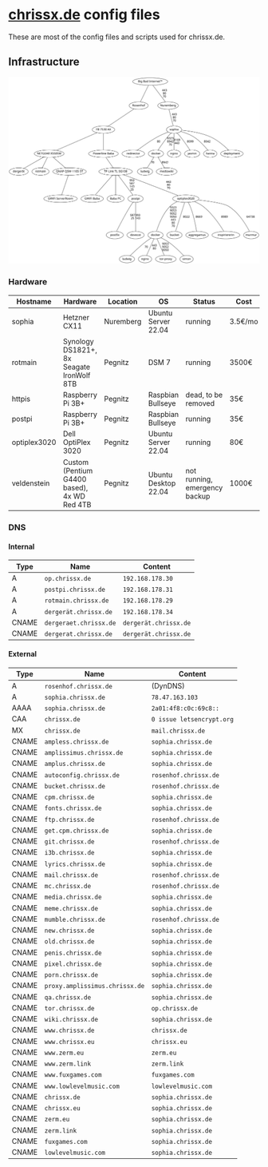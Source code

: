 # [chrissx.de](https://chrissx.de) config files

These are most of the config files and scripts used for chrissx.de.

## Infrastructure

![infra](infra.svg)

### Hardware

| Hostname     | Hardware                                    | Location  | OS                   | Status                        | Cost    |
| ------------ | ------------------------------------------- | --------- | -------------------- | ----------------------------- | ------- |
| sophia       | Hetzner CX11                                | Nuremberg | Ubuntu Server 22.04  | running                       | 3.5€/mo |
| rotmain      | Synology DS1821+, 8x Seagate IronWolf 8TB   | Pegnitz   | DSM 7                | running                       | 3500€   |
| httpis       | Raspberry Pi 3B+                            | Pegnitz   | Raspbian Bullseye    | dead, to be removed           | 35€     |
| postpi       | Raspberry Pi 3B+                            | Pegnitz   | Raspbian Bullseye    | running                       | 35€     |
| optiplex3020 | Dell OptiPlex 3020                          | Pegnitz   | Ubuntu Server 22.04  | running                       | 80€     |
| veldenstein  | Custom (Pentium G4400 based), 4x WD Red 4TB | Pegnitz   | Ubuntu Desktop 22.04 | not running, emergency backup | 1000€   |

### DNS

#### Internal

| Type  | Name                   | Content               |
| ----- | ---------------------- | --------------------- |
| A     | `op.chrissx.de`        | `192.168.178.30`      |
| A     | `postpi.chrissx.de`    | `192.168.178.31`      |
| A     | `rotmain.chrissx.de`   | `192.168.178.29`      |
| A     | `dergerät.chrissx.de`  | `192.168.178.34`      |
| CNAME | `dergeraet.chrissx.de` | `dergerät.chrissx.de` |
| CNAME | `dergerat.chrissx.de`  | `dergerät.chrissx.de` |

#### External

| Type  | Name                           | Content                   |
| ----- | ------------------------------ | ------------------------- |
| A     | `rosenhof.chrissx.de`          | (DynDNS)                  |
| A     | `sophia.chrissx.de`            | `78.47.163.103`           |
| AAAA  | `sophia.chrissx.de`            | `2a01:4f8:c0c:69c8::`     |
| CAA   | `chrissx.de`                   | `0 issue letsencrypt.org` |
| MX    | `chrissx.de`                   | `mail.chrissx.de`         |
| CNAME | `ampless.chrissx.de`           | `sophia.chrissx.de`       |
| CNAME | `amplissimus.chrissx.de`       | `sophia.chrissx.de`       |
| CNAME | `amplus.chrissx.de`            | `sophia.chrissx.de`       |
| CNAME | `autoconfig.chrissx.de`        | `rosenhof.chrissx.de`     |
| CNAME | `bucket.chrissx.de`            | `rosenhof.chrissx.de`     |
| CNAME | `cpm.chrissx.de`               | `sophia.chrissx.de`       |
| CNAME | `fonts.chrissx.de`             | `sophia.chrissx.de`       |
| CNAME | `ftp.chrissx.de`               | `rosenhof.chrissx.de`     |
| CNAME | `get.cpm.chrissx.de`           | `sophia.chrissx.de`       |
| CNAME | `git.chrissx.de`               | `rosenhof.chrissx.de`     |
| CNAME | `i3b.chrissx.de`               | `sophia.chrissx.de`       |
| CNAME | `lyrics.chrissx.de`            | `sophia.chrissx.de`       |
| CNAME | `mail.chrissx.de`              | `rosenhof.chrissx.de`     |
| CNAME | `mc.chrissx.de`                | `rosenhof.chrissx.de`     |
| CNAME | `media.chrissx.de`             | `sophia.chrissx.de`       |
| CNAME | `meme.chrissx.de`              | `sophia.chrissx.de`       |
| CNAME | `mumble.chrissx.de`            | `rosenhof.chrissx.de`     |
| CNAME | `new.chrissx.de`               | `sophia.chrissx.de`       |
| CNAME | `old.chrissx.de`               | `sophia.chrissx.de`       |
| CNAME | `penis.chrissx.de`             | `sophia.chrissx.de`       |
| CNAME | `pixel.chrissx.de`             | `sophia.chrissx.de`       |
| CNAME | `porn.chrissx.de`              | `sophia.chrissx.de`       |
| CNAME | `proxy.amplissimus.chrissx.de` | `sophia.chrissx.de`       |
| CNAME | `qa.chrissx.de`                | `sophia.chrissx.de`       |
| CNAME | `tor.chrissx.de`               | `op.chrissx.de`           |
| CNAME | `wiki.chrissx.de`              | `sophia.chrissx.de`       |
| CNAME | `www.chrissx.de`               | `chrissx.de`              |
| CNAME | `www.chrissx.eu`               | `chrissx.eu`              |
| CNAME | `www.zerm.eu`                  | `zerm.eu`                 |
| CNAME | `www.zerm.link`                | `zerm.link`               |
| CNAME | `www.fuxgames.com`             | `fuxgames.com`            |
| CNAME | `www.lowlevelmusic.com`        | `lowlevelmusic.com`       |
| CNAME | `chrissx.de`                   | `sophia.chrissx.de`       |
| CNAME | `chrissx.eu`                   | `sophia.chrissx.de`       |
| CNAME | `zerm.eu`                      | `sophia.chrissx.de`       |
| CNAME | `zerm.link`                    | `sophia.chrissx.de`       |
| CNAME | `fuxgames.com`                 | `sophia.chrissx.de`       |
| CNAME | `lowlevelmusic.com`            | `sophia.chrissx.de`       |

<!-- vim: set wrap! : -->
